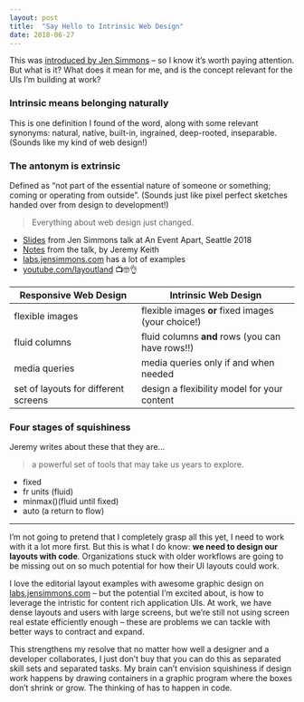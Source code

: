 ```yaml
---
layout: post
title:  "Say Hello to Intrinsic Web Design"
date: 2018-06-27
---
```


This was [introduced by Jen Simmons](https://twitter.com/jensimmons/status/980980521848127488) – so I know it’s worth paying attention. But what is it? What does it mean for me, and is the concept relevant for the UIs I’m building at work?

### Intrinsic means belonging naturally

This is one definition I found of the word, along with some relevant synonyms: natural, native, built-in, ingrained, deep-rooted, inseparable. (Sounds like my kind of web design!)

### The antonym is extrinsic

Defined as “not part of the essential nature of someone or something; coming or operating from outside”. (Sounds just like pixel perfect sketches handed over from design to development!)

> Everything about web design just changed.

* [Slides](https://speakerdeck.com/jensimmons/everything-about-web-design-just-changed) from Jen Simmons talk at An Event Apart, Seattle 2018
* [Notes](https://adactio.com/journal/13671) from the talk, by Jeremy Keith
* [labs.jensimmons.com](https://labs.jensimmons.com/) has a lot of examples
* [youtube.com/layoutland](https://www.youtube.com/layoutland) 📺🤓👌

| Responsive Web Design | Intrinsic Web Design |
|---|---|
| flexible images | flexible images **or** fixed images (your choice!) |
| fluid columns | fluid columns **and** rows (you can have rows!!) |
| media queries | media queries only if and when needed |
| set of layouts for different screens | design a flexibility model for your content |

### Four stages of squishiness

Jeremy writes about these that they are…
> a powerful set of tools that may take us years to explore.

* fixed
* fr units (fluid)
* minmax()(fluid until fixed)
* auto (a return to flow)

---

I’m not going to pretend that I completely grasp all this yet, I need to work with it a lot more first. But this is what I do know: **we need to design our layouts with code**. Organizations stuck with older workflows are going to be missing out on so much potential for how their UI layouts could work.

I love the editorial layout examples with awesome graphic design on [labs.jensimmons.com](https://labs.jensimmons.com/) – but the potential I’m excited about, is how to leverage the intristic for content rich application UIs. At work, we have dense layouts and users with large screens, but we’re still not using screen real estate efficiently enough – these are problems we can tackle with better ways to contract and expand.

This strengthens my resolve that no matter how well a designer and a developer collaborates, I just don’t buy that you can do this as separated skill sets and separated tasks. My brain can’t envision squishiness if design work happens by drawing containers in a graphic program where the boxes don’t shrink or grow. The thinking of has to happen in code.
